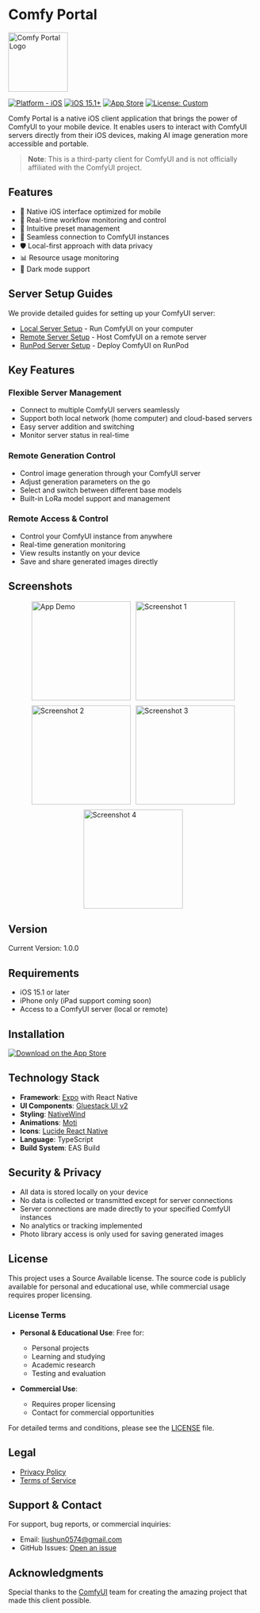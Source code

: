 # Comfy Portal

<img src="assets/images/icon.png" width="120" alt="Comfy Portal Logo" />

[![Platform - iOS](https://img.shields.io/badge/platform-iOS-blue.svg)](https://apps.apple.com/us/app/comfy-portal/id6741044736)
[![iOS 15.1+](https://img.shields.io/badge/iOS-15.1%2B-blue.svg)](https://apps.apple.com/us/app/comfy-portal/id6741044736)
[![App Store](https://img.shields.io/badge/download-App_Store-0D96F6.svg)](https://apps.apple.com/us/app/comfy-portal/id6741044736)
[![License: Custom](https://img.shields.io/badge/license-Custom-yellow.svg)](LICENSE)

Comfy Portal is a native iOS client application that brings the power of ComfyUI to your mobile device. It enables users to interact with ComfyUI servers directly from their iOS devices, making AI image generation more accessible and portable.

> **Note**: This is a third-party client for ComfyUI and is not officially affiliated with the ComfyUI project.

## Features

- 📱 Native iOS interface optimized for mobile
- 🔄 Real-time workflow monitoring and control
- 🎨 Intuitive preset management
- 🔌 Seamless connection to ComfyUI instances
- 🛡️ Local-first approach with data privacy
- 📊 Resource usage monitoring
- 🌙 Dark mode support

## Server Setup Guides

We provide detailed guides for setting up your ComfyUI server:

- [Local Server Setup](https://shunl12324.github.io/comfy-portal/guide/local-server.html) - Run ComfyUI on your computer
- [Remote Server Setup](https://shunl12324.github.io/comfy-portal/guide/remote-server.html) - Host ComfyUI on a remote server
- [RunPod Server Setup](https://shunl12324.github.io/comfy-portal/guide/remote-server-runpod.html) - Deploy ComfyUI on RunPod

## Key Features

### Flexible Server Management

- Connect to multiple ComfyUI servers seamlessly
- Support both local network (home computer) and cloud-based servers
- Easy server addition and switching
- Monitor server status in real-time

### Remote Generation Control

- Control image generation through your ComfyUI server
- Adjust generation parameters on the go
- Select and switch between different base models
- Built-in LoRa model support and management

### Remote Access & Control

- Control your ComfyUI instance from anywhere
- Real-time generation monitoring
- View results instantly on your device
- Save and share generated images directly

## Screenshots

<div style="display: flex; flex-wrap: wrap; gap: 10px; justify-content: center;">
    <img src="repo-assets/demo.gif" width="200" alt="App Demo" />
    <img src="repo-assets/screenshot-1.png" width="200" alt="Screenshot 1" />
    <img src="repo-assets/screenshot-2.png" width="200" alt="Screenshot 2" />
    <img src="repo-assets/screenshot-3.png" width="200" alt="Screenshot 3" />
    <img src="repo-assets/screenshot-4.jpg" width="200" alt="Screenshot 4" />
</div>

## Version

Current Version: 1.0.0

## Requirements

- iOS 15.1 or later
- iPhone only (iPad support coming soon)
- Access to a ComfyUI server (local or remote)

## Installation

[![Download on the App Store](https://developer.apple.com/assets/elements/badges/download-on-the-app-store.svg)](https://apps.apple.com/us/app/comfy-portal/id6741044736)

## Technology Stack

- **Framework**: [Expo](https://expo.dev) with React Native
- **UI Components**: [Gluestack UI v2](https://gluestack.io)
- **Styling**: [NativeWind](https://www.nativewind.dev)
- **Animations**: [Moti](https://moti.fyi)
- **Icons**: [Lucide React Native](https://lucide.dev)
- **Language**: TypeScript
- **Build System**: EAS Build

## Security & Privacy

- All data is stored locally on your device
- No data is collected or transmitted except for server connections
- Server connections are made directly to your specified ComfyUI instances
- No analytics or tracking implemented
- Photo library access is only used for saving generated images

## License

This project uses a Source Available license. The source code is publicly available for personal and educational use, while commercial usage requires proper licensing.

### License Terms

- **Personal & Educational Use**: Free for:

  - Personal projects
  - Learning and studying
  - Academic research
  - Testing and evaluation

- **Commercial Use**:
  - Requires proper licensing
  - Contact for commercial opportunities

For detailed terms and conditions, please see the [LICENSE](LICENSE) file.

## Legal

- [Privacy Policy](docs/privacy.html)
- [Terms of Service](docs/terms.html)

## Support & Contact

For support, bug reports, or commercial inquiries:

- Email: liushun0574@gmail.com
- GitHub Issues: [Open an issue](https://github.com/ShunL12324/comfy-portal/issues)

## Acknowledgments

Special thanks to the [ComfyUI](https://github.com/comfyanonymous/ComfyUI) team for creating the amazing project that made this client possible.
